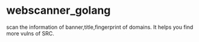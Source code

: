 # webscanner_golang
scan the information of banner,title,fingerprint of domains. 
It helps you find more vulns of SRC.

